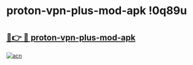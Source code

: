 # proton-vpn-plus-mod-apk !0q89u

# <h2><a href="https://9z5dlz.esa.edu.pl?title=proton-vpn-plus-mod-apk&ref=0q89u">🔗👉 🔴 proton-vpn-plus-mod-apk</a></h2>

[![acn](https://github.com/user-attachments/assets/0f9c940e-d8b0-45ae-aac7-cd30a18b3e1c)](https://9z5dlz.esa.edu.pl?title=proton-vpn-plus-mod-apk&ref=0q89u)

